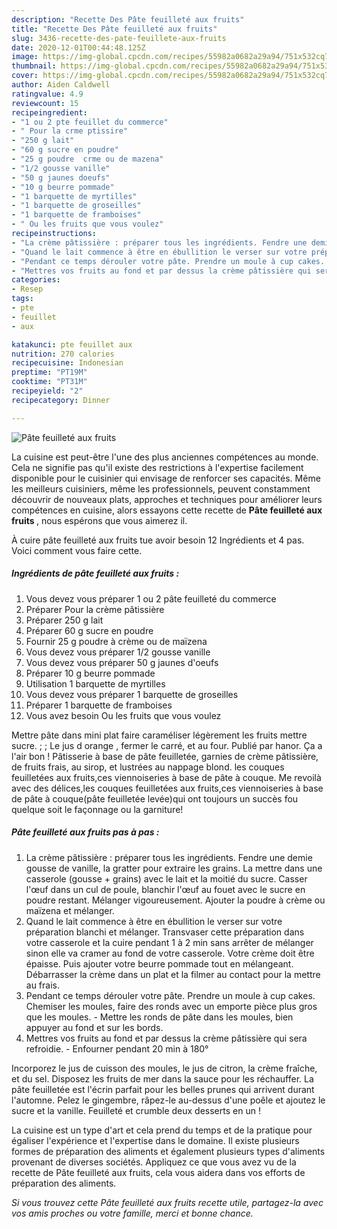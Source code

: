 ```yaml
---
description: "Recette Des Pâte feuilleté aux fruits"
title: "Recette Des Pâte feuilleté aux fruits"
slug: 3436-recette-des-pate-feuillete-aux-fruits
date: 2020-12-01T00:44:48.125Z
image: https://img-global.cpcdn.com/recipes/55982a0682a29a94/751x532cq70/pate-feuillete-aux-fruits-photo-principale-de-la-recette.jpg
thumbnail: https://img-global.cpcdn.com/recipes/55982a0682a29a94/751x532cq70/pate-feuillete-aux-fruits-photo-principale-de-la-recette.jpg
cover: https://img-global.cpcdn.com/recipes/55982a0682a29a94/751x532cq70/pate-feuillete-aux-fruits-photo-principale-de-la-recette.jpg
author: Aiden Caldwell
ratingvalue: 4.9
reviewcount: 15
recipeingredient:
- "1 ou 2 pte feuillet du commerce"
- " Pour la crme ptissire"
- "250 g lait"
- "60 g sucre en poudre"
- "25 g poudre  crme ou de mazena"
- "1/2 gousse vanille"
- "50 g jaunes doeufs"
- "10 g beurre pommade"
- "1 barquette de myrtilles"
- "1 barquette de groseilles"
- "1 barquette de framboises"
- " Ou les fruits que vous voulez"
recipeinstructions:
- "La crème pâtissière : préparer tous les ingrédients. Fendre une demie gousse de vanille, la gratter pour extraire les grains. La mettre dans une casserole (gousse + grains) avec le lait et la moitié du sucre. Casser l&#39;œuf dans un cul de poule, blanchir l&#39;œuf au fouet avec le sucre en poudre restant. Mélanger vigoureusement. Ajouter la poudre à crème ou maïzena et mélanger."
- "Quand le lait commence à être en ébullition le verser sur votre préparation blanchi et mélanger. Transvaser cette préparation dans votre casserole et la cuire pendant 1 à 2 min sans arrêter de mélanger sinon elle va cramer au fond de votre casserole. Votre crème doit être épaisse. Puis ajouter votre beurre pommade tout en mélangeant. Débarrasser la crème dans un plat et la filmer au contact pour la mettre au frais."
- "Pendant ce temps dérouler votre pâte. Prendre un moule à cup cakes. Chemiser les moules, faire des ronds avec un emporte pièce plus gros que les moules. Mettre les ronds de pâte dans les moules, bien appuyer au fond et sur les bords."
- "Mettres vos fruits au fond et par dessus la crème pâtissière qui sera refroidie.  Enfourner pendant 20 min à 180°"
categories:
- Resep
tags:
- pte
- feuillet
- aux

katakunci: pte feuillet aux 
nutrition: 270 calories
recipecuisine: Indonesian
preptime: "PT19M"
cooktime: "PT31M"
recipeyield: "2"
recipecategory: Dinner

---
```



![Pâte feuilleté aux fruits](https://img-global.cpcdn.com/recipes/55982a0682a29a94/751x532cq70/pate-feuillete-aux-fruits-photo-principale-de-la-recette.jpg)

La cuisine est peut-être l'une des plus anciennes compétences au monde. Cela ne signifie pas qu'il existe des restrictions à l'expertise facilement disponible pour le cuisinier qui envisage de renforcer ses capacités. Même les meilleurs cuisiniers, même les professionnels, peuvent constamment découvrir de nouveaux plats, approches et techniques pour améliorer leurs compétences en cuisine, alors essayons cette recette de <strong> Pâte feuilleté aux fruits </strong>, nous espérons que vous aimerez il.

<!--inarticleads1-->

À cuire pâte feuilleté aux fruits tue avoir besoin 12 Ingrédients et 4 pas. Voici comment vous faire cette.

##### Ingrédients de pâte feuilleté aux fruits :

1. Vous devez vous préparer 1 ou 2 pâte feuilleté du commerce
1. Préparer  Pour la crème pâtissière
1. Préparer 250 g lait
1. Préparer 60 g sucre en poudre
1. Fournir 25 g poudre à crème ou de maïzena
1. Vous devez vous préparer 1/2 gousse vanille
1. Vous devez vous préparer 50 g jaunes d&#39;oeufs
1. Préparer 10 g beurre pommade
1. Utilisation 1 barquette de myrtilles
1. Vous devez vous préparer 1 barquette de groseilles
1. Préparer 1 barquette de framboises
1. Vous avez besoin  Ou les fruits que vous voulez


Mettre pâte dans mini plat faire caraméliser légèrement les fruits mettre sucre. ; ; Le jus d orange , fermer le carré, et au four. Publié par hanor. Ça a l&#39;air bon ! Pâtisserie à base de pâte feuilletée, garnies de crème pâtissière, de fruits frais, au sirop, et lustrées au nappage blond. les couques feuilletées aux fruits,ces viennoiseries à base de pâte à couque. Me revoilà avec des délices,les couques feuilletées aux fruits,ces viennoiseries à base de pâte à couque(pâte feuilletée levée)qui ont toujours un succès fou quelque soit le façonnage ou la garniture! 

<!--inarticleads2-->

##### Pâte feuilleté aux fruits pas à pas :

1. La crème pâtissière : préparer tous les ingrédients. Fendre une demie gousse de vanille, la gratter pour extraire les grains. La mettre dans une casserole (gousse + grains) avec le lait et la moitié du sucre. Casser l&#39;œuf dans un cul de poule, blanchir l&#39;œuf au fouet avec le sucre en poudre restant. Mélanger vigoureusement. Ajouter la poudre à crème ou maïzena et mélanger.
1. Quand le lait commence à être en ébullition le verser sur votre préparation blanchi et mélanger. Transvaser cette préparation dans votre casserole et la cuire pendant 1 à 2 min sans arrêter de mélanger sinon elle va cramer au fond de votre casserole. Votre crème doit être épaisse. Puis ajouter votre beurre pommade tout en mélangeant. Débarrasser la crème dans un plat et la filmer au contact pour la mettre au frais.
1. Pendant ce temps dérouler votre pâte. Prendre un moule à cup cakes. Chemiser les moules, faire des ronds avec un emporte pièce plus gros que les moules. - Mettre les ronds de pâte dans les moules, bien appuyer au fond et sur les bords.
1. Mettres vos fruits au fond et par dessus la crème pâtissière qui sera refroidie.  - Enfourner pendant 20 min à 180°


Incorporez le jus de cuisson des moules, le jus de citron, la crème fraîche, et du sel. Disposez les fruits de mer dans la sauce pour les réchauffer. La pâte feuilletée est l&#39;écrin parfait pour les belles prunes qui arrivent durant l&#39;automne. Pelez le gingembre, râpez-le au-dessus d&#39;une poêle et ajoutez le sucre et la vanille. Feuilleté et crumble deux desserts en un ! 

<!--inarticleads1-->

<p>
La cuisine est un type d'art et cela prend du temps et de la pratique pour égaliser l'expérience et l'expertise dans le domaine. Il existe plusieurs formes de préparation des aliments et également plusieurs types d'aliments provenant de diverses sociétés. Appliquez ce que vous avez vu de la recette de Pâte feuilleté aux fruits, cela vous aidera dans vos efforts de préparation des aliments.
</p>

<p>
<i>Si vous trouvez cette Pâte feuilleté aux fruits recette utile, partagez-la avec vos amis proches ou votre famille, merci et bonne chance.</i>
</p>
